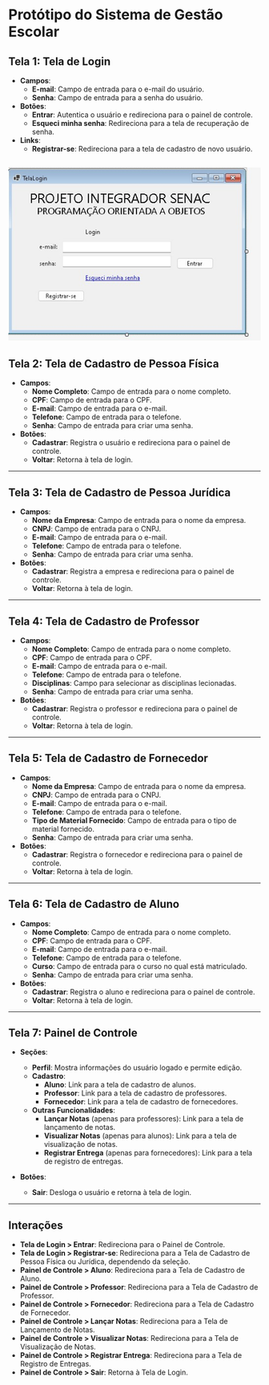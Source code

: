 # Protótipo do Sistema de Gestão Escolar

## Tela 1: Tela de Login

- **Campos**:
  - **E-mail**: Campo de entrada para o e-mail do usuário.
  - **Senha**: Campo de entrada para a senha do usuário.
- **Botões**:
  - **Entrar**: Autentica o usuário e redireciona para o painel de controle.
  - **Esqueci minha senha**: Redireciona para a tela de recuperação de senha.
- **Links**:
  - **Registrar-se**: Redireciona para a tela de cadastro de novo usuário.

![](https://github.com/danielbc87/Projeto-Senac/blob/Vers%C3%A3o-2_Teste/Tela%20Login.jpg)
---

## Tela 2: Tela de Cadastro de Pessoa Física

- **Campos**:
  - **Nome Completo**: Campo de entrada para o nome completo.
  - **CPF**: Campo de entrada para o CPF.
  - **E-mail**: Campo de entrada para o e-mail.
  - **Telefone**: Campo de entrada para o telefone.
  - **Senha**: Campo de entrada para criar uma senha.
- **Botões**:
  - **Cadastrar**: Registra o usuário e redireciona para o painel de controle.
  - **Voltar**: Retorna à tela de login.

---

## Tela 3: Tela de Cadastro de Pessoa Jurídica

- **Campos**:
  - **Nome da Empresa**: Campo de entrada para o nome da empresa.
  - **CNPJ**: Campo de entrada para o CNPJ.
  - **E-mail**: Campo de entrada para o e-mail.
  - **Telefone**: Campo de entrada para o telefone.
  - **Senha**: Campo de entrada para criar uma senha.
- **Botões**:
  - **Cadastrar**: Registra a empresa e redireciona para o painel de controle.
  - **Voltar**: Retorna à tela de login.

---

## Tela 4: Tela de Cadastro de Professor

- **Campos**:
  - **Nome Completo**: Campo de entrada para o nome completo.
  - **CPF**: Campo de entrada para o CPF.
  - **E-mail**: Campo de entrada para o e-mail.
  - **Telefone**: Campo de entrada para o telefone.
  - **Disciplinas**: Campo para selecionar as disciplinas lecionadas.
  - **Senha**: Campo de entrada para criar uma senha.
- **Botões**:
  - **Cadastrar**: Registra o professor e redireciona para o painel de controle.
  - **Voltar**: Retorna à tela de login.

---

## Tela 5: Tela de Cadastro de Fornecedor

- **Campos**:
  - **Nome da Empresa**: Campo de entrada para o nome da empresa.
  - **CNPJ**: Campo de entrada para o CNPJ.
  - **E-mail**: Campo de entrada para o e-mail.
  - **Telefone**: Campo de entrada para o telefone.
  - **Tipo de Material Fornecido**: Campo de entrada para o tipo de material fornecido.
  - **Senha**: Campo de entrada para criar uma senha.
- **Botões**:
  - **Cadastrar**: Registra o fornecedor e redireciona para o painel de controle.
  - **Voltar**: Retorna à tela de login.

---

## Tela 6: Tela de Cadastro de Aluno

- **Campos**:
  - **Nome Completo**: Campo de entrada para o nome completo.
  - **CPF**: Campo de entrada para o CPF.
  - **E-mail**: Campo de entrada para o e-mail.
  - **Telefone**: Campo de entrada para o telefone.
  - **Curso**: Campo de entrada para o curso no qual está matriculado.
  - **Senha**: Campo de entrada para criar uma senha.
- **Botões**:
  - **Cadastrar**: Registra o aluno e redireciona para o painel de controle.
  - **Voltar**: Retorna à tela de login.

---

## Tela 7: Painel de Controle

- **Seções**:
  - **Perfil**: Mostra informações do usuário logado e permite edição.
  - **Cadastro**:
    - **Aluno**: Link para a tela de cadastro de alunos.
    - **Professor**: Link para a tela de cadastro de professores.
    - **Fornecedor**: Link para a tela de cadastro de fornecedores.
  - **Outras Funcionalidades**:
    - **Lançar Notas** (apenas para professores): Link para a tela de lançamento de notas.
    - **Visualizar Notas** (apenas para alunos): Link para a tela de visualização de notas.
    - **Registrar Entrega** (apenas para fornecedores): Link para a tela de registro de entregas.

- **Botões**:
  - **Sair**: Desloga o usuário e retorna à tela de login.

---

## Interações

- **Tela de Login > Entrar**: Redireciona para o Painel de Controle.
- **Tela de Login > Registrar-se**: Redireciona para a Tela de Cadastro de Pessoa Física ou Jurídica, dependendo da seleção.
- **Painel de Controle > Aluno**: Redireciona para a Tela de Cadastro de Aluno.
- **Painel de Controle > Professor**: Redireciona para a Tela de Cadastro de Professor.
- **Painel de Controle > Fornecedor**: Redireciona para a Tela de Cadastro de Fornecedor.
- **Painel de Controle > Lançar Notas**: Redireciona para a Tela de Lançamento de Notas.
- **Painel de Controle > Visualizar Notas**: Redireciona para a Tela de Visualização de Notas.
- **Painel de Controle > Registrar Entrega**: Redireciona para a Tela de Registro de Entregas.
- **Painel de Controle > Sair**: Retorna à Tela de Login.
